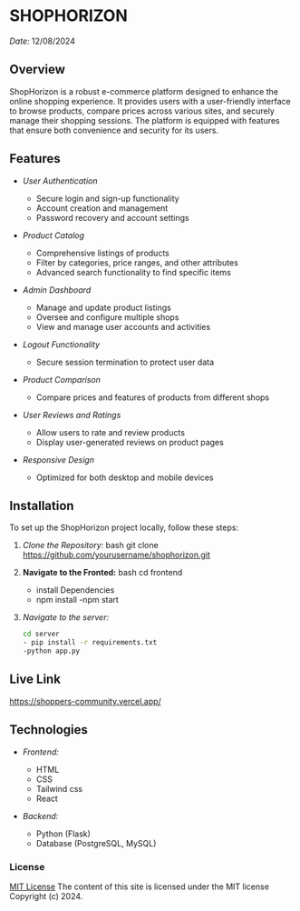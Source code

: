 # SHOPHORIZON

*Date:* 12/08/2024

## Overview

ShopHorizon is a robust e-commerce platform designed to enhance the online shopping experience. It provides users with a user-friendly interface to browse products, compare prices across various sites, and securely manage their shopping sessions. The platform is equipped with features that ensure both convenience and security for its users.

## Features

- *User Authentication*
  - Secure login and sign-up functionality
  - Account creation and management
  - Password recovery and account settings

- *Product Catalog*
  - Comprehensive listings of products
  - Filter by categories, price ranges, and other attributes
  - Advanced search functionality to find specific items

- *Admin Dashboard*
  - Manage and update product listings
  - Oversee and configure multiple shops
  - View and manage user accounts and activities

- *Logout Functionality*
  - Secure session termination to protect user data

- *Product Comparison*
  - Compare prices and features of products from different shops

- *User Reviews and Ratings*
  - Allow users to rate and review products
  - Display user-generated reviews on product pages

- *Responsive Design*
  - Optimized for both desktop and mobile devices


## Installation

To set up the ShopHorizon project locally, follow these steps:

1. *Clone the Repository:*
   bash
   git clone https://github.com/yourusername/shophorizon.git


1. **Navigate to the Fronted:**
   bash
   cd frontend 
   - install Dependencies
   - npm install
   -npm start

   
   
1. *Navigate to the server:*
   ```bash
   cd server
   - pip install -r requirements.txt
   -python app.py

## Live Link
https://shoppers-community.vercel.app/

## Technologies

- *Frontend:*
  - HTML
  - CSS
  - Tailwind css
  - React

- *Backend:*
  - Python (Flask)
  - Database (PostgreSQL, MySQL)


### License
[MIT License](LICENSE)
The content of this site is licensed under the MIT license
Copyright (c) 2024.